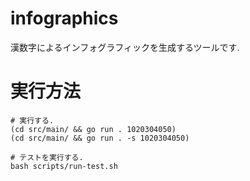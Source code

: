 # infographics

漢数字によるインフォグラフィックを生成するツールです.

# 実行方法

    # 実行する.
    (cd src/main/ && go run . 1020304050)
    (cd src/main/ && go run . -s 1020304050)

    # テストを実行する.
    bash scripts/run-test.sh

